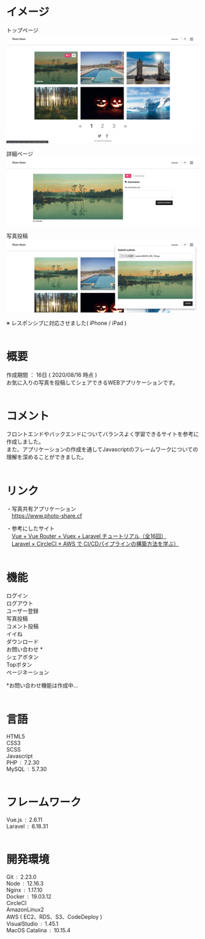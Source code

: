 # イメージ
トップページ<br>
![photo-share-top.png](./public/photo-share-top.png)<br>

詳細ページ<br>
![photo-share-detail.png](./public/photo-share-detail.png)<br>

写真投稿<br>
![photo-share-form.png](./public/photo-share-form.png)<br>

※ レスポンシブに対応させました( iPhone / iPad )<br><br>

# 概要
作成期間&nbsp;：&nbsp;16日&nbsp;( 2020/08/16 時点 )<br>
お気に入りの写真を投稿してシェアできるWEBアプリケーションです。<br><br>

# コメント
フロントエンドやバックエンドについてバランスよく学習できるサイトを参考に作成しました。<br>
また、アプリケーションの作成を通してJavascriptのフレームワークについての理解を深めることができました。<br><br>

# リンク
・写真共有アプリケーション<br>
&emsp;<https://www.photo-share.cf>

・参考にしたサイト<br>
&emsp;[Vue + Vue Router + Vuex + Laravel チュートリアル（全16回）](https://qiita.com/MasahiroHarada/items/2597bd6973a45f92e1e8)<br>
&emsp;[Laravel × CircleCI × AWS で CI/CDパイプラインの構築方法を学ぶ）](https://www.techpit.jp/courses/78)<br><br>

# 機能
ログイン<br>
ログアウト<br>
ユーザー登録<br>
写真投稿<br>
コメント投稿<br>
イイね<br>
ダウンロード<br>
お問い合わせ *<br>
シェアボタン<br>
Topボタン<br>
ページネーション<br>

*お問い合わせ機能は作成中...<br><br>

# 言語
HTML5<br>
CSS3<br>
SCSS<br>
Javascript<br>
PHP&ensp;:&ensp;7.2.30<br>
MySQL&ensp;:&ensp;5.7.30<br><br>

# フレームワーク
Vue.js&ensp;:&ensp;2.6.11<br>
Laravel&ensp;:&ensp;6.18.31<br><br>

# 開発環境
Git&ensp;:&ensp;2.23.0<br>
Node&ensp;:&ensp;12.16.3<br>
Nginx&ensp;:&ensp;1.17.10<br>
Docker&ensp;:&ensp;19.03.12<br>
CircleCI<br>
AmazonLinux2<br>
AWS ( EC2、RDS、S3、CodeDeploy )<br>
VisualStudio&ensp;:&ensp;1.45.1<br>
MacOS Catalina&ensp;:&ensp;10.15.4